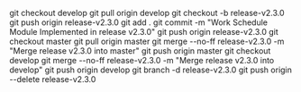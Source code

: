 git checkout develop
git pull origin develop
git checkout -b release-v2.3.0
git push origin release-v2.3.0
git add .
git commit -m "Work Schedule Module Implemented in release v2.3.0"
git push origin release-v2.3.0
git checkout master
git pull origin master
git merge --no-ff release-v2.3.0 -m "Merge release v2.3.0 into master"
git push origin master
git checkout develop
git merge --no-ff release-v2.3.0 -m "Merge release v2.3.0 into develop"
git push origin develop
git branch -d release-v2.3.0
git push origin --delete release-v2.3.0
